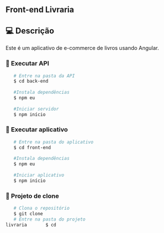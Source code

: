 ## Front-end Livraria

##  💻 Descrição

Este é um aplicativo de e-commerce de livros usando Angular.

###  📝 Executar API

```bash
   # Entre na pasta da API
   $ cd back-end
   
   #Instala dependências
   $ npm eu
   
   #Iniciar servidor
   $ npm início
```

###  📝 Executar aplicativo

```bash
   # Entre na pasta do aplicativo
   $ cd front-end
   
   #Instala dependências
   $ npm eu
   
   #Iniciar aplicativo
   $ npm início
```
###  📝 Projeto de clone

```bash
   # Clona o repositório
   $ git clone 
   # Entre na pasta do projeto
livraria       $ cd
